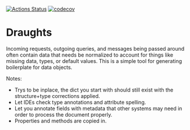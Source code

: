 [![Actions Status](https://github.com/adam-douglass/draughts/workflows/pytest/badge.svg)](https://github.com/adam-douglass/draughts/actions)
[![codecov](https://codecov.io/gh/adam-douglass/draughts/branch/master/graph/badge.svg?token=vQRgcsWXoq)](https://codecov.io/gh/adam-douglass/draughts)

Draughts
========

Incoming requests, outgoing queries, and messages being passed around often contain 
data that needs be normalized to account for things like missing data, types, 
or default values. This is a simple tool for generating boilerplate for data objects. 

Notes:
 - Trys to be inplace, the dict you start with should still exist with the structure+type corrections applied.
 - Let IDEs check type annotations and attribute spelling.
 - Let you annotate fields with metadata that other systems may need in order to process the document properly.
 - Properties and methods are copied in.

 
